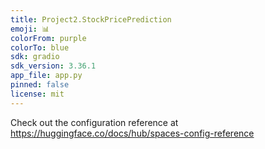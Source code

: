 ```yaml
---
title: Project2.StockPricePrediction
emoji: 📊
colorFrom: purple
colorTo: blue
sdk: gradio
sdk_version: 3.36.1
app_file: app.py
pinned: false
license: mit
---
```


Check out the configuration reference at https://huggingface.co/docs/hub/spaces-config-reference
